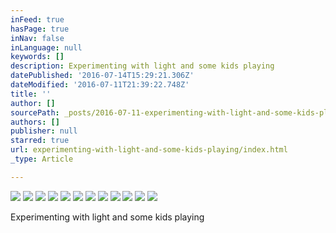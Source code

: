 ```yaml
---
inFeed: true
hasPage: true
inNav: false
inLanguage: null
keywords: []
description: Experimenting with light and some kids playing
datePublished: '2016-07-14T15:29:21.306Z'
dateModified: '2016-07-11T21:39:22.748Z'
title: ''
author: []
sourcePath: _posts/2016-07-11-experimenting-with-light-and-some-kids-playing.md
authors: []
publisher: null
starred: true
url: experimenting-with-light-and-some-kids-playing/index.html
_type: Article

---
```

![](https://the-grid-user-content.s3-us-west-2.amazonaws.com/f07530bc-c5d3-450d-bbba-67c63290109b.jpg)
![](https://the-grid-user-content.s3-us-west-2.amazonaws.com/78ed9dc5-50b5-4b79-a2a8-e5902cafd234.jpg)
![](https://the-grid-user-content.s3-us-west-2.amazonaws.com/e4e4d040-d694-4edf-98c9-bbcbac15e66d.jpg)
![](https://the-grid-user-content.s3-us-west-2.amazonaws.com/6b4594eb-e9ed-45a3-879f-22e2aacab4c3.jpg)
![](https://the-grid-user-content.s3-us-west-2.amazonaws.com/6aa70857-5e6a-40cd-a8e9-f39ac1f63884.jpg)
![](https://the-grid-user-content.s3-us-west-2.amazonaws.com/5194ba14-9e8f-4642-b29d-ebdbe280ba46.jpg)
![](https://the-grid-user-content.s3-us-west-2.amazonaws.com/4e9b64d8-2b55-4056-9dc9-cf8b6f560e34.jpg)
![](https://the-grid-user-content.s3-us-west-2.amazonaws.com/d0283cc6-192a-4d94-98c4-b2c6fdcb0d03.jpg)
![](https://the-grid-user-content.s3-us-west-2.amazonaws.com/89d60976-1839-4739-9d2e-8e29482d4c58.jpg)
![](https://the-grid-user-content.s3-us-west-2.amazonaws.com/b85b379e-20b4-40dc-9b6d-3ebd8a3f5bca.jpg)
![](https://the-grid-user-content.s3-us-west-2.amazonaws.com/40561dc3-29c9-443c-a5a8-e550c9e8033e.jpg)
![](https://the-grid-user-content.s3-us-west-2.amazonaws.com/73de31b2-5ca4-4b54-89a3-458ccca63f69.jpg)

Experimenting with light and some kids playing